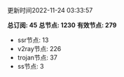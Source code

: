 更新时间2022-11-24 03:33:57

**总订阅: 45**
**总节点: 1230**
**有效节点: 279**
- ssr节点: 13
- v2ray节点: 226
- trojan节点: 37
- ss节点: 3
